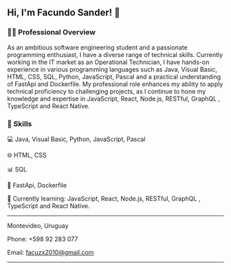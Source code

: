 ##  **Hi, I'm Facundo Sander! 👋**


###  **👨‍💻 Professional Overview**

As an ambitious software engineering student and a passionate programming enthusiast, I have a diverse range of technical skills. Currently working in the IT market as an Operational Technician, I have hands-on experience in various programming languages such as Java, Visual Basic, HTML, CSS, SQL, Python, JavaScript, Pascal and a practical understanding of FastApi and Dockerfile. My professional role enhances my ability to apply technical proficiency to challenging projects, as I continue to hone my knowledge and expertise in JavaScript, React, Node.js, RESTful, GraphQL , TypeScript and React Native.


###  **🚀 Skills**

💻 Java, Visual Basic, Python, JavaScript, Pascal

🌐 HTML, CSS

📊 SQL

🐳 FastApi, Dockerfile

🐍 Currently learning:  JavaScript, React, Node.js, RESTful, GraphQL , TypeScript and React Native.


-------------------------------------------------------------------------------------------------------------------------------------------------------------------

Montevideo, Uruguay

Phone: +598 92 283 077

Email: facuzx2010@gmail.com

-------------------------------------------------------------------------------------------------------------------------------------------------------------------
